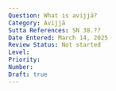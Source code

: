```yaml
---
Question: What is avijjā?
Category: Avijjā
Sutta References: SN 38.??
Date Entered: March 14, 2025
Review Status: Not started
Level: 
Priority: 
Number: 
Draft: true
---
```

